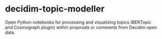 # decidim-topic-modeller
Open Python notebooks for processing and visualizing topics (BERTopic and Cosmograph plugin) within proposals or comments from Decidim open data.

